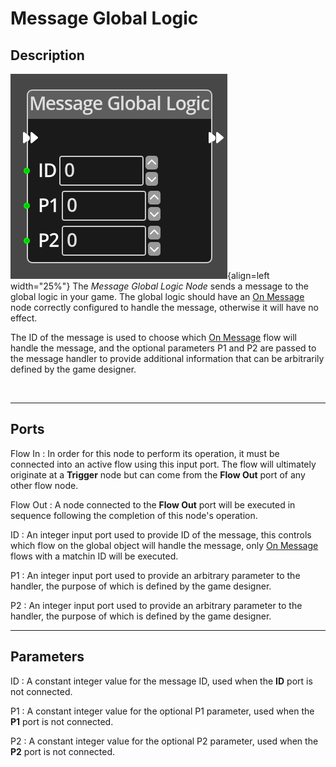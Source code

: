 
# Message Global Logic

## Description

![Message Global Logic Node](../../assets/nodes/message_global_logic.png){align=left width="25%"}
The *Message Global Logic Node* sends a message to the global logic in your
game. The global logic should have an [On Message](./on_message.md) node 
correctly configured to handle the message, otherwise it will have no effect.

The ID of the message is used to choose which [On Message](./on_message.md)
flow will handle the message, and the optional parameters P1 and P2 are passed
to the message handler to provide additional information that can be arbitrarily
defined by the game designer.

<br style="clear:left"/>
  
-------

## Ports

Flow In
: In order for this node to perform its operation, it must be connected into an
  active flow using this input port. The flow will ultimately originate at a
  __Trigger__ node but can come from the __Flow Out__ port of any other flow
  node.

Flow Out
: A node connected to the __Flow Out__ port will be executed in sequence
  following the completion of this node's operation.

ID 
: An integer input port used to provide ID of the message, this controls which
  flow on the global object will handle the message, only [On Message](./on_message.md)
  flows with a matchin ID will be executed.

P1 
: An integer input port used to provide an arbitrary parameter to the handler, the
  purpose of which is defined by the game designer.

P2 
: An integer input port used to provide an arbitrary parameter to the handler, the
  purpose of which is defined by the game designer.

-------

## Parameters

ID 
: A constant integer value for the message ID, used when the __ID__ port is not
  connected.

P1 
: A constant integer value for the optional P1 parameter, used when the __P1__ 
  port is not connected.

P2 
: A constant integer value for the optional P2 parameter, used when the __P2__ 
  port is not connected.



